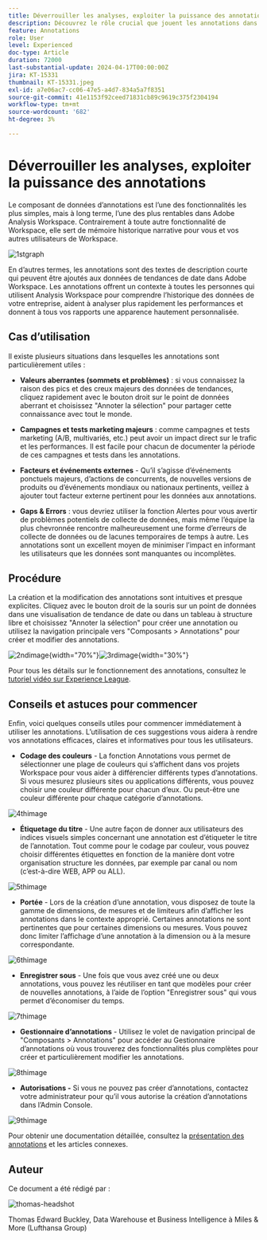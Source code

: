```yaml
---
title: Déverrouiller les analyses, exploiter la puissance des annotations
description: Découvrez le rôle crucial que jouent les annotations dans Adobe Analysis Workspace et obtenez des conseils pratiques pour optimiser leur utilisation. Augmentez votre compréhension des données et votre collaboration à de nouveaux niveaux, en extrayant des informations analytiques plus riches tout au long du chemin.
feature: Annotations
role: User
level: Experienced
doc-type: Article
duration: 72000
last-substantial-update: 2024-04-17T00:00:00Z
jira: KT-15331
thumbnail: KT-15331.jpeg
exl-id: a7e06ac7-cc06-47e5-a4d7-834a5a7f8351
source-git-commit: 41e1153f92ceed71831cb89c9619c375f2304194
workflow-type: tm+mt
source-wordcount: '682'
ht-degree: 3%

---
```


# Déverrouiller les analyses, exploiter la puissance des annotations

Le composant de données d’annotations est l’une des fonctionnalités les plus simples, mais à long terme, l’une des plus rentables dans Adobe Analysis Workspace. Contrairement à toute autre fonctionnalité de Workspace, elle sert de mémoire historique narrative pour vous et vos autres utilisateurs de Workspace.

![1stgraph](assets/1stgraph.png)

En d’autres termes, les annotations sont des textes de description courte qui peuvent être ajoutés aux données de tendances de date dans Adobe Workspace. Les annotations offrent un contexte à toutes les personnes qui utilisent Analysis Workspace pour comprendre l’historique des données de votre entreprise, aident à analyser plus rapidement les performances et donnent à tous vos rapports une apparence hautement personnalisée.

## Cas d’utilisation

Il existe plusieurs situations dans lesquelles les annotations sont particulièrement utiles :

- **Valeurs aberrantes (sommets et problèmes)** : si vous connaissez la raison des pics et des creux majeurs des données de tendances, cliquez rapidement avec le bouton droit sur le point de données aberrant et choisissez &quot;Annoter la sélection&quot; pour partager cette connaissance avec tout le monde.

- **Campagnes et tests marketing majeurs** : comme campagnes et tests marketing (A/B, multivariés, etc.) peut avoir un impact direct sur le trafic et les performances. Il est facile pour chacun de documenter la période de ces campagnes et tests dans les annotations.

- **Facteurs et événements externes** - Qu’il s’agisse d’événements ponctuels majeurs, d’actions de concurrents, de nouvelles versions de produits ou d’événements mondiaux ou nationaux pertinents, veillez à ajouter tout facteur externe pertinent pour les données aux annotations.

- **Gaps &amp; Errors** : vous devriez utiliser la fonction Alertes pour vous avertir de problèmes potentiels de collecte de données, mais même l’équipe la plus chevronnée rencontre malheureusement une forme d’erreurs de collecte de données ou de lacunes temporaires de temps à autre. Les annotations sont un excellent moyen de minimiser l’impact en informant les utilisateurs que les données sont manquantes ou incomplètes.

## Procédure

La création et la modification des annotations sont intuitives et presque explicites. Cliquez avec le bouton droit de la souris sur un point de données dans une visualisation de tendance de date ou dans un tableau à structure libre et choisissez &quot;Annoter la sélection&quot; pour créer une annotation ou utilisez la navigation principale vers &quot;Composants > Annotations&quot; pour créer et modifier des annotations.

![2ndimage](assets/2ndimage.png){width="70%"}![3rdimage](assets/3rdimage.png){width="30%"}


Pour tous les détails sur le fonctionnement des annotations, consultez le [tutoriel vidéo sur Experience League](https://experienceleague.adobe.com/en/docs/analytics-learn/tutorials/analysis-workspace/navigating-workspace-projects/annotations-in-analysis-workspace).

## Conseils et astuces pour commencer

Enfin, voici quelques conseils utiles pour commencer immédiatement à utiliser les annotations.  L’utilisation de ces suggestions vous aidera à rendre vos annotations efficaces, claires et informatives pour tous les utilisateurs.

- **Codage des couleurs** - La fonction Annotations vous permet de sélectionner une plage de couleurs qui s’affichent dans vos projets Workspace pour vous aider à différencier différents types d’annotations. Si vous mesurez plusieurs sites ou applications différents, vous pouvez choisir une couleur différente pour chacun d’eux. Ou peut-être une couleur différente pour chaque catégorie d’annotations.

![4thimage](assets/4thimage.png)

- **Étiquetage du titre** - Une autre façon de donner aux utilisateurs des indices visuels simples concernant une annotation est d’étiqueter le titre de l’annotation. Tout comme pour le codage par couleur, vous pouvez choisir différentes étiquettes en fonction de la manière dont votre organisation structure les données, par exemple par canal ou nom (c’est-à-dire WEB, APP ou ALL).

![5thimage](assets/5thimage.png)

- **Portée** - Lors de la création d’une annotation, vous disposez de toute la gamme de dimensions, de mesures et de limiteurs afin d’afficher les annotations dans le contexte approprié. Certaines annotations ne sont pertinentes que pour certaines dimensions ou mesures. Vous pouvez donc limiter l’affichage d’une annotation à la dimension ou à la mesure correspondante.

![6thimage](assets/6thimage.png)

- **Enregistrer sous** - Une fois que vous avez créé une ou deux annotations, vous pouvez les réutiliser en tant que modèles pour créer de nouvelles annotations, à l’aide de l’option &quot;Enregistrer sous&quot; qui vous permet d’économiser du temps.

![7thimage](assets/7thimage.png)

- **Gestionnaire d’annotations** - Utilisez le volet de navigation principal de &quot;Composants > Annotations&quot; pour accéder au Gestionnaire d’annotations où vous trouverez des fonctionnalités plus complètes pour créer et particulièrement modifier les annotations.

![8thimage](assets/8thimage.png)


- **Autorisations -** Si vous ne pouvez pas créer d’annotations, contactez votre administrateur pour qu’il vous autorise la création d’annotations dans l’Admin Console.

![9thimage](assets/9thimage.png)

Pour obtenir une documentation détaillée, consultez la [présentation des annotations](https://experienceleague.adobe.com/en/docs/analytics/analyze/analysis-workspace/components/annotations/overview) et les articles connexes.

## Auteur

Ce document a été rédigé par :

![thomas-headshot](assets/thomas-headshot.png)

Thomas Edward Buckley, Data Warehouse et Business Intelligence à Miles &amp; More (Lufthansa Group)
